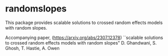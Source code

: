 # randomslopes
This package provides scalable solutions to crossed random effects models with random slopes. 

Accompanying paper, (https://arxiv.org/abs/2307.12378)
``scalable solutions to crossed random effects models with random slopes" 
D. Ghandwani, S. Ghosh, T. Hastie, A. Owen

